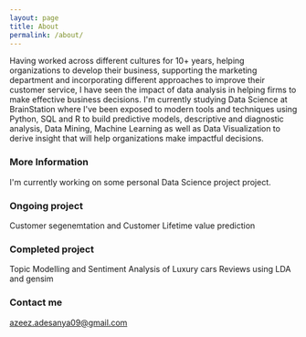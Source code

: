 ```yaml
---
layout: page
title: About
permalink: /about/
---
```


Having worked across different cultures for 10+ years, helping organizations to develop their business, supporting the marketing department and incorporating different approaches to improve their customer service, I have seen the impact of data analysis in helping firms to make effective business decisions. I'm currently studying Data Science at BrainStation where I've been exposed to modern tools and techniques using Python, SQL and R to build predictive models, descriptive and diagnostic analysis, Data Mining, Machine Learning as well as Data Visualization to derive insight that will help organizations make impactful decisions.

### More Information

I'm currently working on some personal Data Science project project. 

### Ongoing project
Customer segenemtation and Customer Lifetime value prediction

### Completed project
Topic Modelling and Sentiment Analysis of Luxury cars Reviews using LDA and gensim

### Contact me

[azeez.adesanya09@gmail.com](mailto:email@domain.com)
